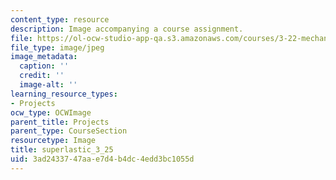 ```yaml
---
content_type: resource
description: Image accompanying a course assignment.
file: https://ol-ocw-studio-app-qa.s3.amazonaws.com/courses/3-22-mechanical-behavior-of-materials-spring-2008/3ad2433747aae7d4b4dc4edd3bc1055d_superlastic_3_25.jpg
file_type: image/jpeg
image_metadata:
  caption: ''
  credit: ''
  image-alt: ''
learning_resource_types:
- Projects
ocw_type: OCWImage
parent_title: Projects
parent_type: CourseSection
resourcetype: Image
title: superlastic_3_25
uid: 3ad24337-47aa-e7d4-b4dc-4edd3bc1055d
---
```

